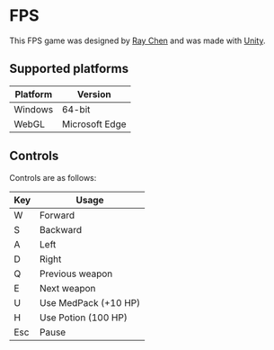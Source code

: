 # FPS

This FPS game was designed by [Ray Chen](https://github.com/rayzchen) and was made with [Unity](https://unity.com).

## Supported platforms

Platform | Version
-------- | -------
Windows | 64-bit
WebGL | Microsoft Edge

## Controls

Controls are as follows:

Key | Usage
--- | -----
W | Forward
S | Backward
A | Left
D | Right
Q | Previous weapon
E | Next weapon
U | Use MedPack (+10 HP)
H | Use Potion (100 HP)
Esc | Pause
